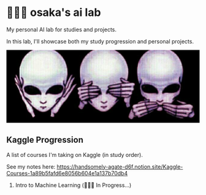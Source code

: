 # 🧑🏻‍💻 osaka's ai lab

My personal AI lab for studies and projects.

In this lab, I'll showcase both my study progression and personal projects.

![osaka's ai lab](./imgs/aliens.jpg)

## Kaggle Progression

A list of courses I'm taking on Kaggle (in study order).

See my notes here: https://handsomely-agate-d6f.notion.site/Kaggle-Courses-1a89b5fafd6e8056b604e1a137b70db4

1. Intro to Machine Learning (🧑🏻‍💻 In Progress...)
